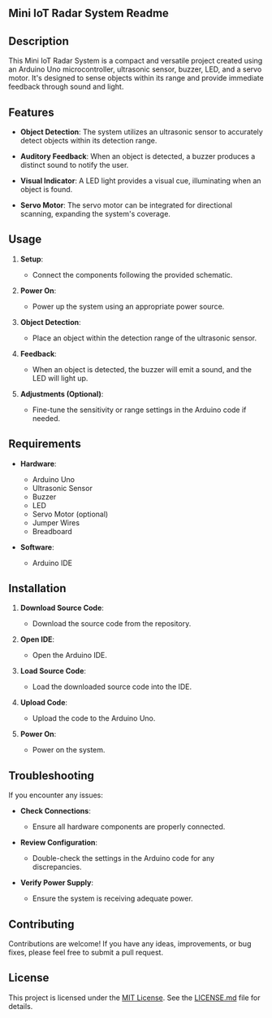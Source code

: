 ## Mini IoT Radar System Readme

## Description

This Mini IoT Radar System is a compact and versatile project created using an Arduino Uno microcontroller, ultrasonic sensor, buzzer, LED, and a servo motor. It's designed to sense objects within its range and provide immediate feedback through sound and light.

## Features

- **Object Detection**: The system utilizes an ultrasonic sensor to accurately detect objects within its detection range.

- **Auditory Feedback**: When an object is detected, a buzzer produces a distinct sound to notify the user.

- **Visual Indicator**: A LED light provides a visual cue, illuminating when an object is found.

- **Servo Motor**: The servo motor can be integrated for directional scanning, expanding the system's coverage.

## Usage

1. **Setup**:
   - Connect the components following the provided schematic.

2. **Power On**:
   - Power up the system using an appropriate power source.

3. **Object Detection**:
   - Place an object within the detection range of the ultrasonic sensor.

4. **Feedback**:
   - When an object is detected, the buzzer will emit a sound, and the LED will light up.

5. **Adjustments (Optional)**:
   - Fine-tune the sensitivity or range settings in the Arduino code if needed.

## Requirements

- **Hardware**:
  - Arduino Uno
  - Ultrasonic Sensor
  - Buzzer
  - LED
  - Servo Motor (optional)
  - Jumper Wires
  - Breadboard

- **Software**:
  - Arduino IDE

## Installation

1. **Download Source Code**:
   - Download the source code from the repository.

2. **Open IDE**:
   - Open the Arduino IDE.

3. **Load Source Code**:
   - Load the downloaded source code into the IDE.

4. **Upload Code**:
   - Upload the code to the Arduino Uno.

5. **Power On**:
   - Power on the system.

## Troubleshooting

If you encounter any issues:

- **Check Connections**:
  - Ensure all hardware components are properly connected.

- **Review Configuration**:
  - Double-check the settings in the Arduino code for any discrepancies.

- **Verify Power Supply**:
  - Ensure the system is receiving adequate power.

## Contributing

Contributions are welcome! If you have any ideas, improvements, or bug fixes, please feel free to submit a pull request.

## License

This project is licensed under the [MIT License](LICENSE.md). See the [LICENSE.md](LICENSE.md) file for details.
